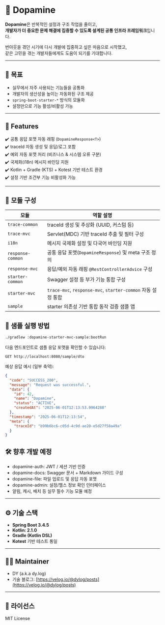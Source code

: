 # 🚀 Dopamine

**Dopamine**은 반복적인 설정과 구조 작업을 줄이고,  
**개발자가 더 중요한 문제 해결에 집중할 수 있도록 설계된 공통 인프라 프레임워크**입니다.

번아웃을 겪던 시기에 다시 개발에 집중하고 싶은 마음으로 시작했고,  
같은 고민을 겪는 개발자들에게도 도움이 되기를 기대합니다.

---

## 🎯 목표

* 실무에서 자주 사용되는 기능들을 공통화
* 개발자의 생산성을 높이는 자동화된 구조 제공
* `spring-boot-starter-*` 방식의 모듈화
* 설정만으로 기능 활성/비활성 가능

---

## 🎯 Features

✔️ 공통 응답 포맷 자동 래핑 (`DopamineResponse<T>`)  
✔️ traceId 자동 생성 및 응답/로그 포함  
✔️ 예외 자동 포맷 처리 (비즈니스 & 시스템 오류 구분)  
✔️ 국제화(i18n) 메시지 바인딩 지원  
✔️ Kotlin + Gradle (KTS) + Kotest 기반 테스트 환경  
✔️ 설정 기반 조건부 기능 비활성화 가능

---

## 🧩 모듈 구성

| 모듈                   | 역할 설명 |
|------------------------|-----------|
| `trace-common`         | traceId 생성 및 추상화 (UUID, 커스텀 등) |
| `trace-mvc`            | Servlet(MDC) 기반 traceId 추출 및 필터 구성 |
| `i18n`                 | 메시지 국제화 설정 및 다국어 바인딩 지원 |
| `response-common`      | 공통 응답 포맷(`DopamineResponse`) 및 meta 구조 정의 |
| `response-mvc`         | 응답/예외 자동 래핑 `@RestControllerAdvice` 구성 |
| `starter-common`       | Swagger 설정 등 부가 기능 통합 구성 |
| `starter-mvc`          | `trace-mvc`, `response-mvc`, `starter-common` 자동 설정 통합 |
| `sample`               | starter 의존성 기반 통합 동작 검증 샘플 앱 |

## 📂 샘플 실행 방법

```bash
./gradlew :dopamine-starter-mvc-sample:bootRun
```

다음 엔드포인트로 샘플 응답 포맷을 확인할 수 있습니다:

```
GET http://localhost:8080/sample/dto
```

예상 응답 예시 (일부 축약):

```json
{
  "code": "SUCCESS_200",
  "message": "Request was successful.",
  "data": {
    "id": 42,
    "name": "Dopamine",
    "status": "ACTIVE",
    "createdAt": "2025-06-01T12:13:53.9964288"
  },
  "timestamp": "2025-06-01T12:13:54",
  "meta": {
    "traceId": "b99b6bc6-c05d-4c9d-ae20-e5d27f58a49a"
  }
}
```

## 🛠️ 향후 개발 예정
- dopamine-auth: JWT / 세션 기반 인증
- dopamine-docs: Swagger 문서 + Markdown 가이드 구성
- dopamine-file: 파일 업로드 및 응답 자동 포맷
- dopamine-admin: 설정/헬스 정보 확인 인터페이스
- 알림, 캐시, 배치 등 실무 필수 기능 모듈 예정

---

## ⚙️ 기술 스택

* **Spring Boot 3.4.5**
* **Kotlin: 2.1.0**
* **Gradle (Kotlin DSL)**
* **Kotest** 기반 테스트 통일

---

## 🙋‍♂️ Maintainer

* DY (a.k.a dy.log)
* 기술 블로그: [https://velog.io/@dylog/posts](https://velog.io/@dylog/posts)

---

## 📜 라이선스

MIT License
